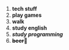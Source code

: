 1. **tech stuff**
2. __play games__
3. **walk**
4. **study english**
5. ***study programming***
6. **~~beer~~**:beers:
